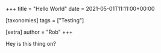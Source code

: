 +++
title = "Hello World"
date = 2021-05-01T11:11:00+00:00

[taxonomies]
tags = ["Testing"]

[extra]
author = "Rob"
+++

Hey is this thing on?